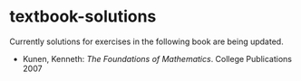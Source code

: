 # textbook-solutions
Currently solutions for exercises in the following book are being updated.
<ul>
<li>Kunen, Kenneth: <em>The Foundations of Mathematics</em>. College Publications 2007</li>
</ul>

